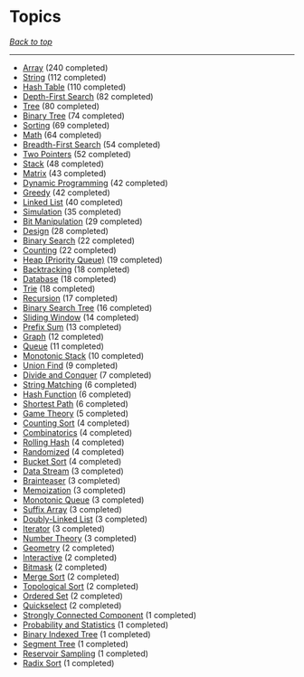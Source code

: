 # Topics

*[Back to top](<../README.md>)*

------

- [Array](<by_topic/Array.md>) (240 completed)
- [String](<by_topic/String.md>) (112 completed)
- [Hash Table](<by_topic/Hash Table.md>) (110 completed)
- [Depth-First Search](<by_topic/Depth-First Search.md>) (82 completed)
- [Tree](<by_topic/Tree.md>) (80 completed)
- [Binary Tree](<by_topic/Binary Tree.md>) (74 completed)
- [Sorting](<by_topic/Sorting.md>) (69 completed)
- [Math](<by_topic/Math.md>) (64 completed)
- [Breadth-First Search](<by_topic/Breadth-First Search.md>) (54 completed)
- [Two Pointers](<by_topic/Two Pointers.md>) (52 completed)
- [Stack](<by_topic/Stack.md>) (48 completed)
- [Matrix](<by_topic/Matrix.md>) (43 completed)
- [Dynamic Programming](<by_topic/Dynamic Programming.md>) (42 completed)
- [Greedy](<by_topic/Greedy.md>) (42 completed)
- [Linked List](<by_topic/Linked List.md>) (40 completed)
- [Simulation](<by_topic/Simulation.md>) (35 completed)
- [Bit Manipulation](<by_topic/Bit Manipulation.md>) (29 completed)
- [Design](<by_topic/Design.md>) (28 completed)
- [Binary Search](<by_topic/Binary Search.md>) (22 completed)
- [Counting](<by_topic/Counting.md>) (22 completed)
- [Heap (Priority Queue)](<by_topic/Heap (Priority Queue).md>) (19 completed)
- [Backtracking](<by_topic/Backtracking.md>) (18 completed)
- [Database](<by_topic/Database.md>) (18 completed)
- [Trie](<by_topic/Trie.md>) (18 completed)
- [Recursion](<by_topic/Recursion.md>) (17 completed)
- [Binary Search Tree](<by_topic/Binary Search Tree.md>) (16 completed)
- [Sliding Window](<by_topic/Sliding Window.md>) (14 completed)
- [Prefix Sum](<by_topic/Prefix Sum.md>) (13 completed)
- [Graph](<by_topic/Graph.md>) (12 completed)
- [Queue](<by_topic/Queue.md>) (11 completed)
- [Monotonic Stack](<by_topic/Monotonic Stack.md>) (10 completed)
- [Union Find](<by_topic/Union Find.md>) (9 completed)
- [Divide and Conquer](<by_topic/Divide and Conquer.md>) (7 completed)
- [String Matching](<by_topic/String Matching.md>) (6 completed)
- [Hash Function](<by_topic/Hash Function.md>) (6 completed)
- [Shortest Path](<by_topic/Shortest Path.md>) (6 completed)
- [Game Theory](<by_topic/Game Theory.md>) (5 completed)
- [Counting Sort](<by_topic/Counting Sort.md>) (4 completed)
- [Combinatorics](<by_topic/Combinatorics.md>) (4 completed)
- [Rolling Hash](<by_topic/Rolling Hash.md>) (4 completed)
- [Randomized](<by_topic/Randomized.md>) (4 completed)
- [Bucket Sort](<by_topic/Bucket Sort.md>) (4 completed)
- [Data Stream](<by_topic/Data Stream.md>) (3 completed)
- [Brainteaser](<by_topic/Brainteaser.md>) (3 completed)
- [Memoization](<by_topic/Memoization.md>) (3 completed)
- [Monotonic Queue](<by_topic/Monotonic Queue.md>) (3 completed)
- [Suffix Array](<by_topic/Suffix Array.md>) (3 completed)
- [Doubly-Linked List](<by_topic/Doubly-Linked List.md>) (3 completed)
- [Iterator](<by_topic/Iterator.md>) (3 completed)
- [Number Theory](<by_topic/Number Theory.md>) (3 completed)
- [Geometry](<by_topic/Geometry.md>) (2 completed)
- [Interactive](<by_topic/Interactive.md>) (2 completed)
- [Bitmask](<by_topic/Bitmask.md>) (2 completed)
- [Merge Sort](<by_topic/Merge Sort.md>) (2 completed)
- [Topological Sort](<by_topic/Topological Sort.md>) (2 completed)
- [Ordered Set](<by_topic/Ordered Set.md>) (2 completed)
- [Quickselect](<by_topic/Quickselect.md>) (2 completed)
- [Strongly Connected Component](<by_topic/Strongly Connected Component.md>) (1 completed)
- [Probability and Statistics](<by_topic/Probability and Statistics.md>) (1 completed)
- [Binary Indexed Tree](<by_topic/Binary Indexed Tree.md>) (1 completed)
- [Segment Tree](<by_topic/Segment Tree.md>) (1 completed)
- [Reservoir Sampling](<by_topic/Reservoir Sampling.md>) (1 completed)
- [Radix Sort](<by_topic/Radix Sort.md>) (1 completed)
